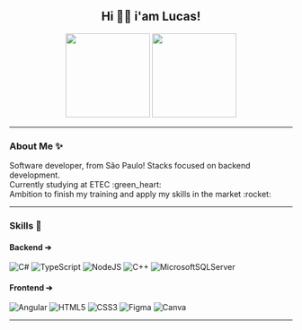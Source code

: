 <h2 align="center">Hi 👋🏽 i'am Lucas!</h2>

<div align="center">
<img height="150em" src="https://github-readme-stats.vercel.app/api?username=strFelix&show_icons=true&theme=gotham&include_all_commits=true&count_private=true" />
<img height="150em" src="https://github-readme-stats.vercel.app/api/top-langs/?username=strFelix&layout=compact&langs_count=7&theme=gotham" />
</div>

<hr>
<h3>About Me ✨</h3>
<div align="left" >
 Software developer, from São Paulo! Stacks focused on backend development. <br>
 Currently studying at ETEC :green_heart: <br>
 Ambition to finish my training and apply my skills in the market :rocket:
</div>

<hr>
<h3>Skills 💜</h3>

#### Backend ➔
![C#](https://img.shields.io/badge/c%23-%234B275F.svg?style=for-the-badge&logo=c-sharp&logoColor=white)
![TypeScript](https://img.shields.io/badge/typescript-%23007ACC.svg?style=for-the-badge&logo=typescript&logoColor=white)
![NodeJS](https://img.shields.io/badge/node.js-6DA55F?style=for-the-badge&logo=node.js&logoColor=white)
![C++](https://img.shields.io/badge/c++-%2300599C.svg?style=for-the-badge&logo=c%2B%2B&logoColor=white)
![MicrosoftSQLServer](https://img.shields.io/badge/Microsoft%20SQL%20Server-CC2927?style=for-the-badge&logo=microsoft%20sql%20server&logoColor=white)

#### Frontend ➔
![Angular](https://img.shields.io/badge/angular-%23DD0031.svg?style=for-the-badge&logo=angular&logoColor=white)
![HTML5](https://img.shields.io/badge/html5-%23E34F26.svg?style=for-the-badge&logo=html5&logoColor=white)
![CSS3](https://img.shields.io/badge/css3-%231572B6.svg?style=for-the-badge&logo=css3&logoColor=white)
![Figma](https://img.shields.io/badge/figma-%2300C4CC.svg?style=for-the-badge&logo=figma&logoColor=white)
![Canva](https://img.shields.io/badge/Canva-%FFB387.svg?style=for-the-badge&logo=Canva&logoColor=white)
<hr>

          
